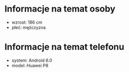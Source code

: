 # Informacje na temat osoby
- wzrost: 186 cm
- płeć: mężczyzna

# Informacje na temat telefonu
- system: Android 6.0
- model: Huawei P8
